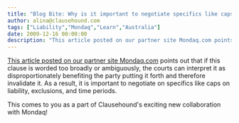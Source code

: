 ```yaml
---
title: "Blog Bite: Why is it important to negotiate specifics like caps on liability, exclusions, and time periods?"
author: alina@clausehound.com
tags: ["Liability","Mondaq","Learn","Australia"]
date: 2009-12-16 00:00:00
description: "This article posted on our partner site Mondaq.com points out that if this clause is worded too broadly or ambiguously, the courts can interpret it as disproportionately benefiting the party putting..."
---
```


[This article posted on our partner site Mondaq.com](http://www.mondaq.com/australia/x/91134/Insurance/Limitation+of+liability+clauses+in+contracts+What+makes+them+effective) points out that if this clause is worded too broadly or ambiguously, the courts can interpret it as disproportionately benefiting the party putting it forth and therefore invalidate it. As a result, it is important to negotiate on specifics like caps on liability, exclusions, and time periods.

This comes to you as a part of Clausehound's exciting new collaboration with Mondaq!